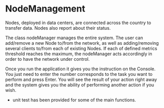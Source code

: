 # NodeManagement
Nodes, deployed in data centers, are connected across the country to transfer data. Nodes also report about their status.

The class nodeManager manages the entire system. The user can add/remove a new Node to/from the network, as well as adding/removing several clients to/from each of existing Nodes. If each of defined metrics threshold reaches the maximum, the nodeManager acts accordingly in order to have the network under control.

Once you run the application it gives you the instruction on the Console. You just need to enter the number corresponds to the task you want to perform and press Enter. You will see the result of your action right away and the system gives you the ability of performing another action if you wish.

- unit test has been provided for some of the main functions.
